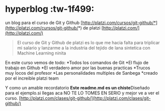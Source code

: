 # hyperblog :tw-1f499:
un blog  para el curso de Git y Github [http://platzi.com/cursos/git-github/*](http://platzi.com/cursos/git-github/*) de platzi [http://platzi.com/](http://platzi.com/)
>El curso de  Git y Github de platzi es lo que me hacia falta  para triplicar mi salario y lanzarme a la industria del tejido de lana sintetica con Machine
Learning
>ninita  



En este curso vemos de todo:
*Todos los comandos de Git
*El flujo de trabajo en Github
*El verdadero amor por las buenas practicas 
*Trucos muy locos del profesor 
*Las personalidades multiples de Sanbega
*creado por el increible platzi team

Y como un amable recordatorio **Este readme.md es un chiste**Diseñado para el ejemplo.si llegas aca NO TE LO TOMES EN SERIO y mejor ve a ver el curso. [http://platzi.com/clases/git-github/](http://platzi.com/clases/git-github/)
